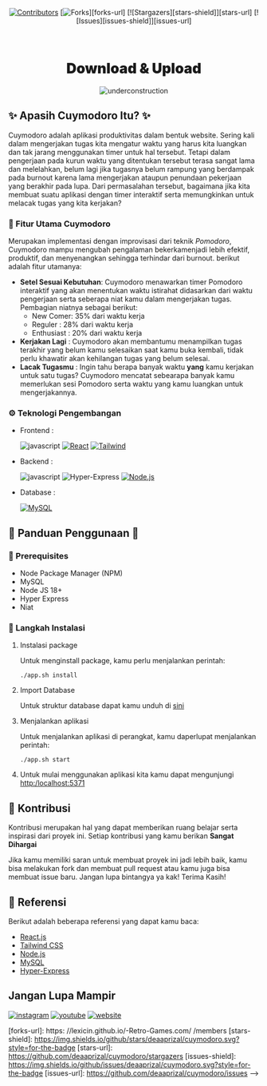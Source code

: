 <div align="center">

[![Contributors][contributors-shield]][contributors-url]
[![Forks][forks-shield]][forks-url]
[![Stargazers][stars-shield]][stars-url]
[![Issues][issues-shield]][issues-url]

<br />

<h1 style="font-weight:900" align="center"> Download & Upload</h1>

![underconstruction][underconstruction]

</div>

## ✨ Apasih Cuymodoro Itu? ✨

Cuymodoro adalah aplikasi produktivitas dalam bentuk website. Sering kali dalam mengerjakan tugas kita mengatur waktu yang harus kita luangkan dan tak jarang menggunakan timer untuk hal tersebut. Tetapi dalam pengerjaan pada kurun waktu yang ditentukan tersebut terasa sangat lama dan melelahkan, belum lagi jika tugasnya belum rampung yang berdampak pada burnout karena lama mengerjakan ataupun penundaan pekerjaan yang berakhir pada lupa. Dari permasalahan tersebut, bagaimana jika kita membuat suatu aplikasi dengan timer interaktif serta memungkinkan untuk melacak tugas yang kita kerjakan?

### 🚀 Fitur Utama Cuymodoro

Merupakan implementasi dengan improvisasi dari teknik _Pomodoro_, Cuymodoro mampu mengubah pengalaman bekerkamenjadi lebih efektif, produktif, dan menyenangkan sehingga terhindar dari burnout. berikut adalah fitur utamanya:

-   **Setel Sesuai Kebutuhan**:
    Cuymodoro menawarkan timer Pomodoro interaktif yang akan menentukan waktu istirahat didasarkan dari waktu pengerjaan serta seberapa niat kamu dalam mengerjakan tugas. Pembagian niatnya sebagai berikut:
    -   New Comer: 35% dari waktu kerja
    -   Reguler : 28% dari waktu kerja
    -   Enthusiast : 20% dari waktu kerja
-   **Kerjakan Lagi** : Cuymodoro akan membantumu menampilkan tugas terakhir yang belum kamu selesaikan saat kamu buka kembali, tidak perlu khawatir akan kehilangan tugas yang belum selesai.
-   **Lacak Tugasmu** : Ingin tahu berapa banyak waktu **yang** kamu kerjakan untuk satu tugas? Cuymodoro mencatat sebearapa banyak kamu memerlukan sesi Pomodoro serta waktu yang kamu luangkan untuk mengerjakannya.

### ⚙️ Teknologi Pengembangan

-   Frontend :

    ![javascript][javascript]
    [![React][React.js]][React-url]
    [![Tailwind][TailwindCSS]][Tailwind-url]

-   Backend :

    ![javascript][javascript]
    ![Hyper-Express][Express-logo]
    [![Node.js][NodeJS]][NodeJS-url]

-   Database :

    [![MySQL][MySQL]][MySQL-url]

## 📙 Panduan Penggunaan 📙

### 📝 Prerequisites

-   Node Package Manager (NPM)
-   MySQL
-   Node JS 18+
-   Hyper Express
-   Niat

### 👣 Langkah Instalasi

1. Instalasi package

    Untuk menginstall package, kamu perlu menjalankan perintah:

    ```
    ./app.sh install
    ```

2. Import Database

    Untuk struktur database dapat kamu unduh di [sini](cuymodoro.sql)

3. Menjalankan aplikasi

    Untuk menjalankan aplikasi di perangkat, kamu daperlupat menjalankan perintah:

    ```
    ./app.sh start
    ```

4. Untuk mulai menggunakan aplikasi kita kamu dapat mengunjungi [http:/localhost:5371](http:/localhost:5371)

## 🤝 Kontribusi

Kontribusi merupakan hal yang dapat memberikan ruang belajar serta inspirasi dari proyek ini. Setiap kontribusi yang kamu berikan **Sangat Dihargai**

Jika kamu memiliki saran untuk membuat proyek ini jadi lebih baik, kamu bisa melakukan fork dan membuat pull request atau kamu juga bisa membuat issue baru. Jangan lupa bintangya ya kak! Terima Kasih!

## 📙 Referensi

Berikut adalah beberapa referensi yang dapat kamu baca:

-   [React.js](https://reactjs.org/)
-   [Tailwind CSS](https://tailwindcss.com/)
-   [Node.js](https://nodejs.org/en)
-   [MySQL](https://www.mysql.com/)
-   [Hyper-Express](https://github.com/kartikk221/hyper-express)

## Jangan Lupa Mampir

[![instagram][instagram]](instagram.com/dea.afrizal)
[![youtube][youtube]](https://www.youtube.com/@deaafrizal)
[![website][website]](https://www.deaafrizal.com)

<!-- MARKDOWN LINKS & IMAGES -->

[Hyper-Express]: https://github.com/kartikk221/hyper-express 
[Daisy-ui]: https://daisyui.com/
[React-url]: https://reactjs.org/
[React.js]: https://img.shields.io/badge/React-20232A?style=for-the-badge&logo=react&logoColor=61DAFB
[Express-logo]: https://img.shields.io/badge/Express.js-404D59?style=for-the-badge
[Tailwind-url]: https://tailwindcss.com/
[TailwindCSS]: https://img.shields.io/badge/tailwindcss-0F172A?&style=for-the-badge&logo=tailwindcss&logoColor=61DAFB
[MySQL-url]: https://www.mysql.com/
[MySQL]: https://img.shields.io/badge/MySQL-00000F?style=for-the-badge&logo=mysql&logoColor=white
[NodeJS-url]: https://nodejs.org/en
[NodeJS]: https://img.shields.io/badge/Node.js-43853D?style=for-the-badge&logo=node.js&logoColor=white
[javascript]: https://img.shields.io/badge/JavaScript-F7DF1E?style=for-the-badge&logo=javascript&logoColor=black
[instagram]: https://img.shields.io/badge/Instagram-E4405F?style=for-the-badge&logo=instagram&logoColor=white
[youtube]: https://img.shields.io/badge/YouTube-FF0000?style=for-the-badge&logo=youtube&logoColor=white
[website]: https://img.shields.io/badge/website-000000?style=for-the-badge&logo=About.me&logoColor=white
[underconstruction]: https://img.shields.io/badge/Status-WIP-FFFF00?style=for-the-badge&logoColor=FFFF00
[contributors-shield]: https://img.shields.io/github/contributors/deaaprizal/cuymodoro.svg?style=for-the-badge
[contributors-url]: https://github.com/deaaprizal/cuymodoro/graphs/contributors
[forks-shield]: https://img.shields.io/github/forks/deaaprizal/cuymodoro.svg?style=for-the-badge
[forks-url]: https:  //lexicin.github.io/-Retro-Games.com/
 /members
[stars-shield]: https://img.shields.io/github/stars/deaaprizal/cuymodoro.svg?style=for-the-badge
[stars-url]: https://github.com/deaaprizal/cuymodoro/stargazers
[issues-shield]: https://img.shields.io/github/issues/deaaprizal/cuymodoro.svg?style=for-the-badge
[issues-url]: https://github.com/deaaprizal/cuymodoro/issues
--> 
